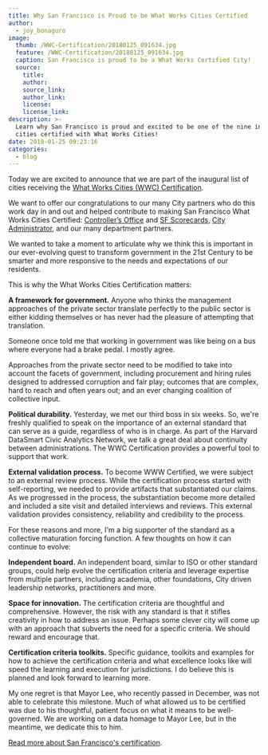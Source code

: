 ```yaml
---
title: Why San Francisco is Proud to be What Works Cities Certified
author:
  - joy_bonaguro
image:
  thumb: /WWC-Certification/20180125_091634.jpg
  feature: /WWC-Certification/20180125_091634.jpg
  caption: San Francisco is proud to be a What Works Certified City!
  source:
    title:
    author:
    source_link:
    author_link:
    license:
    license_link:
description: >-
  Learn why San Francisco is proud and excited to be one of the nine inaugural
  cities certified with What Works Cities!
date: 2018-01-25 09:23:16
categories:
  - blog
---
```



Today we are excited to announce that we are part of the inaugural list of cities receiving the [What Works Cities (WWC) Certification](https://whatworkscities.bloomberg.org/certification/).

We want to offer our congratulations to our many City partners who do this work day in and out and helped contribute to making San Francisco What Works Cities Certified: [Controller’s Office](http://sfcontroller.org/) and [SF Scorecards](http://sfgov.org/scorecards/), [City Administrator](http://sfgsa.org/), and our many department partners.

We wanted to take a moment to articulate why we think this is important in our ever-evolving quest to transform government in the 21st Century to be smarter and more responsive to the needs and expectations of our residents.

This is why the What Works Cities Certification matters:

**A framework for government.** Anyone who thinks the management approaches of the private sector translate perfectly to the public sector is either kidding themselves or has never had the pleasure of attempting that translation.

Someone once told me that working in government was like being on a bus where everyone had a brake pedal. I mostly agree.

Approaches from the private sector need to be modified to take into account the facets of government, including procurement and hiring rules designed to addressed corruption and fair play; outcomes that are complex, hard to reach and often years out; and an ever changing coalition of collective input.

**Political durability.** Yesterday, we met our third boss in six weeks. So, we're freshly qualified to speak on the importance of an external standard that can serve as a guide, regardless of who is in charge. As part of the Harvard DataSmart Civic Analytics Network, we talk a great deal about continuity between administrations. The WWC Certification provides a powerful tool to support that work.

**External validation process.** To become WWW Certified, we were subject to an external review process. While the certification process started with self-reporting, we needed to provide artifacts that substantiated our claims. As we progressed in the process, the substantiation become more detailed and included a site visit and detailed interviews and reviews. This external validation provides consistency, reliability and credibility to the process.

For these reasons and more, I'm a big supporter of the standard as a collective maturation forcing function. A few thoughts on how it can continue to evolve:

**Independent board.** An independent board, similar to ISO or other standard groups, could help evolve the certification criteria and leverage expertise from multiple partners, including academia, other foundations, City driven leadership networks, practitioners and more.

**Space for innovation.** The certification criteria are thoughtful and comprehensive. However, the risk with any standard is that it stifles creativity in how to address an issue. Perhaps some clever city will come up with an approach that subverts the need for a specific criteria. We should reward and encourage that.

**Certification criteria toolkits.** Specific guidance, toolkits and examples for how to achieve the certification criteria and what excellence looks like will speed the learning and execution for jurisdictions. I do believe this is planned and look forward to learning more.

My one regret is that Mayor Lee, who recently passed in December, was not able to celebrate this milestone. Much of what allowed us to be certified was due to his thoughtful, patient focus on what it means to be well-governed. We are working on a data homage to Mayor Lee, but in the meantime, we dedicate this to him.

[Read more about San Francisco's certification](https://medium.com/what-works-cities-certification/san-francisco-building-stronger-neighborhoods-and-a-data-fluent-city-hall-7b444d0af4f5).<br>&nbsp;